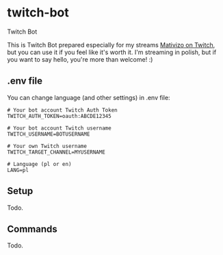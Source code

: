 # twitch-bot
Twitch Bot


This is Twitch Bot prepared especially for my streams [Mativizo on Twitch](https://twitch.tv/mativizo), but you can use it if you feel like it's worth it. I'm streaming in polish, but if you want to say hello, you're more than welcome! :)


## .env file
You can change language (and other settings) in .env file:

```
# Your bot account Twitch Auth Token
TWITCH_AUTH_TOKEN=oauth:ABCDE12345

# Your bot account Twitch username
TWITCH_USERNAME=BOTUSERNAME

# Your own Twitch username
TWITCH_TARGET_CHANNEL=MYUSERNAME

# Language (pl or en)
LANG=pl
```

## Setup

Todo.

## Commands

Todo.